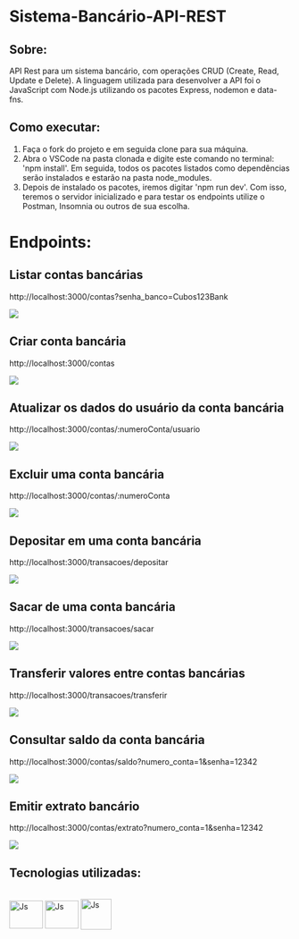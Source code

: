 # Sistema-Bancário-API-REST

## Sobre:

API Rest para um sistema bancário, com operações CRUD (Create, Read, Update e Delete). A linguagem utilizada para desenvolver a API foi o JavaScript com Node.js utilizando os pacotes Express, nodemon e data-fns. 

## Como executar:

1. Faça o fork do projeto e em seguida clone para sua máquina.
2. Abra o VSCode na pasta clonada e digite este comando no terminal: 'npm install'. Em seguida, todos os pacotes listados como dependências serão instalados e estarão na pasta node_modules.
3. Depois de instalado os pacotes, iremos digitar 'npm run dev'. Com isso, teremos o servidor inicializado e para testar os endpoints utilize o Postman, Insomnia ou outros de sua escolha.

# Endpoints:

## Listar contas bancárias
http://localhost:3000/contas?senha_banco=Cubos123Bank

![](img/listar-contas.PNG)

## Criar conta bancária 
http://localhost:3000/contas

![](img/criar-conta.PNG)

## Atualizar os dados do usuário da conta bancária
http://localhost:3000/contas/:numeroConta/usuario

![](img/atualizar-conta.PNG)

## Excluir uma conta bancária
http://localhost:3000/contas/:numeroConta

![](img/excluir-conta.PNG)

## Depositar em uma conta bancária
http://localhost:3000/transacoes/depositar

![](img/depositar.PNG)

## Sacar de uma conta bancária 
http://localhost:3000/transacoes/sacar

![](img/sacar.PNG)

## Transferir valores entre contas bancárias
http://localhost:3000/transacoes/transferir

![](img/transferir.PNG)

## Consultar saldo da conta bancária
http://localhost:3000/contas/saldo?numero_conta=1&senha=12342

![](img/saldo.PNG)

## Emitir extrato bancário
http://localhost:3000/contas/extrato?numero_conta=1&senha=12342

![](img/extrato.PNG)

## Tecnologias utilizadas:

<div style="display: inline_block"></br>
  <div style="display: inline_block">
  <img align="center" alt="Js" height="50" width="60" src="https://raw.githubusercontent.com/devicons/devicon/master/icons/javascript/javascript-plain.svg">
  <img align="center" alt="Js" height="50" width="60" src="https://cdn.jsdelivr.net/gh/devicons/devicon/icons/nodejs/nodejs-original.svg" />
  <img align="center" alt="Js" height="55" width="55" src="https://seeklogo.com/images/P/postman-logo-0087CA0D15-seeklogo.com.png">                 
</div>
